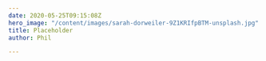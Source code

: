```yaml
---
date: 2020-05-25T09:15:08Z
hero_image: "/content/images/sarah-dorweiler-9Z1KRIfpBTM-unsplash.jpg"
title: Placeholder
author: Phil

---
```

